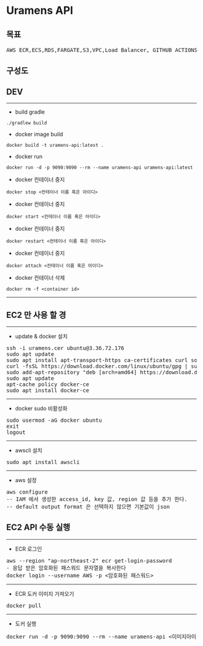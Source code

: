 # Uramens API

## 목표
<pre>
AWS ECR,ECS,RDS,FARGATE,S3,VPC,Load Balancer, GITHUB ACTIONS 를 활용하여 빌드/배포 자동화 서비스 구축 및 DDD 학습
</pre>
## 구성도

## DEV
----------------------------------------
- build gradle

```
./gradlew build
```

- docker image build

```
docker build -t uramens-api:latest .
```

- docker run

```
docker run -d -p 9090:9090 --rm --name uramens-api uramens-api:latest
```

- docker 컨테이너 중지
```
docker stop <컨테이너 이름 혹은 아이디>
```
- docker 컨테이너 중지
```
docker start <컨테이너 이름 혹은 아이디>
```
- docker 컨테이너 중지
```
docker restart <컨테이너 이름 혹은 아이디>
```
- docker 컨테이너 중지
```
docker attach <컨테이너 이름 혹은 아이디>
```
- docker 컨테이너 삭제
```
docker rm -f <container id>
```

----------------------------------------
## EC2 만 사용 할 경
----------------------------------------
* update & docker 설치
<pre>
ssh -i uramens.cer ubuntu@3.36.72.176
sudo apt update
sudo apt install apt-transport-https ca-certificates curl software-properties-common
curl -fsSL https://download.docker.com/linux/ubuntu/gpg | sudo apt-key add -
sudo add-apt-repository "deb [arch=amd64] https://download.docker.com/linux/ubuntu bionic stable"
sudo apt update
apt-cache policy docker-ce
sudo apt install docker-ce
</pre>
----------------------------------------
* docker sudo 비활성화

<pre>
sudo usermod -aG docker ubuntu
exit
logout
</pre>
------------------------------------------
* awscli 설치

<pre>
sudo apt install awscli
</pre>
------------------------------------------
* aws 설정

<pre>
aws configure
-- IAM 에서 생성한 access_id, key 값, region 값 등을 추가 한다.
-- default output format 은 선택하지 않으면 기본값이 json 
</pre>

## EC2 API 수동 실행

------------------------------------------
* ECR 로그인

<pre>
aws --region "ap-northeast-2" ecr get-login-password
- 응답 받은 암호화된 패스워드 문자열을 복사한다
docker login --username AWS -p <암호화된 패스워드> <ERC 도커 이미지 주소>
</pre>

------------------------------------------
* ECR 도커 이미지 가져오기

<pre>
docker pull <ERC 도커 이미지 주소>
</pre>

------------------------------------------
* 도커 실행
<pre>
docker run -d -p 9090:9090 --rm --name uramens-api <이미지아이디>
</pre>


